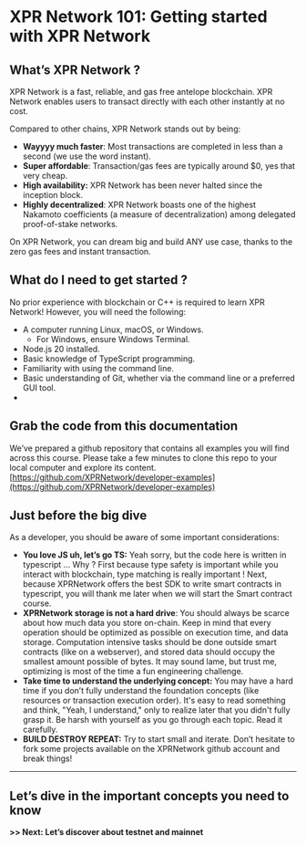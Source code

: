 # XPR Network 101: Getting started with XPR Network 

## What’s XPR Network ?

XPR Network is a fast, reliable, and gas free antelope blockchain. XPR Network enables users to transact directly with each other instantly at no cost.

Compared to other chains, XPR Network stands out by being:

* **Wayyyy much faster**: Most transactions are completed in less than a second (we use the word instant).  
* **Super affordable**: Transaction/gas fees are typically around $0, yes that very cheap.  
* **High availability:** XPR Network has been never halted since the inception block.  
* **Highly decentralized**: XPR Network boasts one of the highest Nakamoto coefficients (a measure of decentralization) among delegated proof-of-stake networks.

On XPR Network, you can dream big and build ANY use case, thanks to the zero gas fees and instant transaction. 

## What do I need to get started ?

No prior experience with blockchain or C++ is required to learn XPR Network\! However, you will need the following:

* A computer running Linux, macOS, or Windows.  
  * For Windows, ensure Windows Terminal.  
* Node.js 20 installed.  
* Basic knowledge of TypeScript programming.  
* Familiarity with using the command line.  
* Basic understanding of Git, whether via the command line or a preferred GUI tool.  
* 

## Grab the code from this documentation

We’ve prepared a github repository that contains all examples you will find across this course. Please take a few minutes to clone this repo to your local computer and explore its content.  
[https://github.com/XPRNetwork/developer-examples](https://github.com/XPRNetwork/developer-examples)

## Just before the big dive

As a developer, you should be aware of some important considerations:

* **You love JS uh, let’s go TS:** Yeah sorry, but the code here is written in typescript … Why ? First because type safety is important while you interact with blockchain, type matching is really important \! Next, because XPRNetwork offers the best SDK to write smart contracts in typescript, you will thank me later when we will start the Smart contract course.    
* **XPRNetwork storage is not a hard drive**: You should always be scarce about how much data you store on-chain. Keep in mind that every operation should be optimized as possible on execution time, and data storage. Computation intensive tasks should be done outside smart contracts (like on a webserver), and stored data should occupy the smallest amount possible of bytes. It may sound lame, but trust me, optimizing is most of the time a fun engineering challenge.  
* **Take time to understand the underlying concept:** You may have a hard time if you don’t fully understand the foundation concepts (like resources or transaction execution order). It's easy to read something and think, "Yeah, I understand," only to realize later that you didn't fully grasp it. Be harsh with yourself as you go through each topic.  Read it carefully.   
* **BUILD DESTROY REPEAT:** Try to start small and iterate. Don’t hesitate to fork some projects available on the XPRNetwork github account and break things\! 

---

## Let’s dive in the important concepts you need to know

**\>\> Next: Let’s discover about testnet and mainnet**